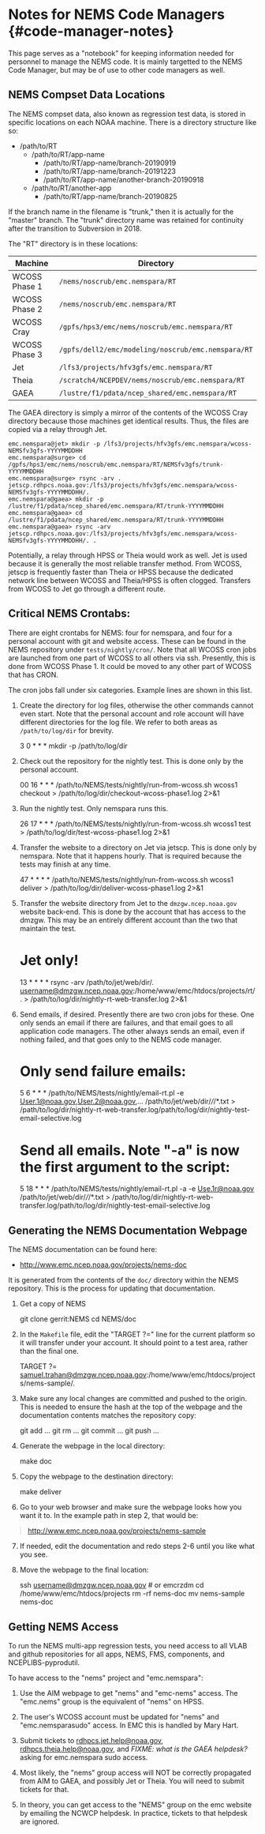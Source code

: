 Notes for NEMS Code Managers {#code-manager-notes}
============================

This page serves as a "notebook" for keeping information needed for
personnel to manage the NEMS code.  It is mainly targetted to the NEMS
Code Manager, but may be of use to other code managers as well.

NEMS Compset Data Locations
---------------------------

The NEMS compset data, also known as regression test data, is stored
in specific locations on each NOAA machine.  There is a directory
structure like so:

* /path/to/RT
  * /path/to/RT/app-name
    * /path/to/RT/app-name/branch-20190919
    * /path/to/RT/app-name/branch-20191223
    * /path/to/RT/app-name/another-branch-20190918
  * /path/to/RT/another-app
    * /path/to/RT/app-name/branch-20190825

If the branch name in the filename is "trunk," then it is actually for
the "master" branch.  The "trunk" directory name was retained for
continuity after the transition to Subversion in 2018.

The "RT" directory is in these locations:

| Machine       | Directory                                                            |
| ------------- | -------------------------------------------------------------------- |
| WCOSS Phase 1 | `/nems/noscrub/emc.nemspara/RT`                                      |
| WCOSS Phase 2 | `/nems/noscrub/emc.nemspara/RT`                                      |
| WCOSS Cray    | `/gpfs/hps3/emc/nems/noscrub/emc.nemspara/RT`                        |
| WCOSS Phase 3 | `/gpfs/dell2/emc/modeling/noscrub/emc.nemspara/RT`                   |
| Jet           | `/lfs3/projects/hfv3gfs/emc.nemspara/RT`                             |
| Theia         | `/scratch4/NCEPDEV/nems/noscrub/emc.nemspara/RT`                     |
| GAEA          | `/lustre/f1/pdata/ncep_shared/emc.nemspara/RT`                       |

The GAEA directory is simply a mirror of the contents of the WCOSS
Cray directory because those machines get identical results.  Thus,
the files are copied via a relay through Jet.

    emc.nemspara@jet> mkdir -p /lfs3/projects/hfv3gfs/emc.nemspara/wcoss-NEMSfv3gfs-YYYYMMDDHH
    emc.nemspara@surge> cd /gpfs/hps3/emc/nems/noscrub/emc.nemspara/RT/NEMSfv3gfs/trunk-YYYYMMDDHH
    emc.nemspara@surge> rsync -arv . jetscp.rdhpcs.noaa.gov:/lfs3/projects/hfv3gfs/emc.nemspara/wcoss-NEMSfv3gfs-YYYYMMDDHH/.
    emc.nemspara@gaea> mkdir -p /lustre/f1/pdata/ncep_shared/emc.nemspara/RT/trunk-YYYYMMDDHH
    emc.nemspara@gaea> cd /lustre/f1/pdata/ncep_shared/emc.nemspara/RT/trunk-YYYYMMDDHH
    emc.nemspara@gaea> rsync -arv jetscp.rdhpcs.noaa.gov:/lfs3/projects/hfv3gfs/emc.nemspara/wcoss-NEMSfv3gfs-YYYYMMDDHH/. .

Potentially, a relay through HPSS or Theia would work as well.  Jet is
used because it is generally the most reliable transfer method.  From
WCOSS, jetscp is frequently faster than Theia or HPSS because the
dedicated network line between WCOSS and Theia/HPSS is often clogged.
Transfers from WCOSS to Jet go through a different route.

Critical NEMS Crontabs:
----------------------

There are eight crontabs for NEMS: four for nemspara, and four for a
personal account with git and website access.  These can be found in
the NEMS repository under `tests/nightly/cron/`.  Note that all WCOSS
cron jobs are launched from one part of WCOSS to all others via ssh.
Presently, this is done from WCOSS Phase 1.  It could be moved to any
other part of WCOSS that has CRON.

The cron jobs fall under six categories.  Example lines are shown in
this list.

1. Create the directory for log files, otherwise the other commands
cannot even start.  Note that the personal account and role account
will have different directories for the log file.  We refer to both
areas as `/path/to/log/dir` for brevity.

    3 0 * * * mkdir -p /path/to/log/dir

2. Check out the repository for the nightly test.  This is done only
by the personal account.

    00 16 * * * /path/to/NEMS/tests/nightly/run-from-wcoss.sh wcoss1  checkout > /path/to/log/dir/checkout-wcoss-phase1.log 2>&1

3. Run the nightly test.
Only nemspara runs this.

    26 17 * * * /path/to/NEMS/tests/nightly/run-from-wcoss.sh wcoss1 test > /path/to/log/dir/test-wcoss-phase1.log 2>&1

4. Transfer the website to a directory on Jet via jetscp.  This is
done only by nemspara.  Note that it happens hourly.  That is required
because the tests may finish at any time.

    47 * * * * /path/to/NEMS/tests/nightly/run-from-wcoss.sh wcoss1 deliver > /path/to/log/dir/deliver-wcoss-phase1.log 2>&1

5. Transfer the website directory from Jet to the
`dmzgw.ncep.noaa.gov` website back-end.  This is done by the account
that has access to the dmzgw.  This may be an entirely different
account than the two that maintain the test.

    # Jet only!
    13 * * * * rsync -arv /path/to/jet/web/dir/. username@dmzgw.ncep.noaa.gov:/home/www/emc/htdocs/projects/rt/. > /path/to/log/dir/nightly-rt-web-transfer.log 2>&1

6. Send emails, if desired.  Presently there are two cron jobs for
these.  One only sends an email if there are failures, and that email
goes to all application code managers.  The other always sends an
email, even if nothing failed, and that goes only to the NEMS code
manager.

    # Only send failure emails:
    5 6 * * * /path/to/NEMS/tests/nightly/email-rt.pl -e User.1@noaa.gov,User.2@noaa.gov,...  /path/to/jet/web/dir/*/*/*.txt > /path/to/log/dir/nightly-rt-web-transfer.log/path/to/log/dir/nightly-test-email-selective.log

    # Send all emails.  Note "-a" is now the first argument to the script:
    5 18 * * * /path/to/NEMS/tests/nightly/email-rt.pl -a -e Use.1r@noaa.gov /path/to/jet/web/dir/*/*/*.txt > /path/to/log/dir/nightly-rt-web-transfer.log/path/to/log/dir/nightly-test-email-selective.log


Generating the NEMS Documentation Webpage
-----------------------------------------

The NEMS documentation can be found here:

* http://www.emc.ncep.noaa.gov/projects/nems-doc

It is generated from the contents of the `doc/` directory within the
NEMS repository.  This is the process for updating that documentation.

1. Get a copy
of NEMS

    git clone gerrit:NEMS
    cd NEMS/doc

2. In the `Makefile` file, edit the "TARGET ?=" line for the current
platform so it will transfer under your account.  It should point to a
test area, rather than the final one.

    TARGET ?= samuel.trahan@dmzgw.ncep.noaa.gov:/home/www/emc/htdocs/projects/nems-sample/.

3. Make sure any local changes are committed and pushed to the origin.
This is needed to ensure the hash at the top of the webpage and the
documentation contents matches the repository copy:

    git add ...
    git rm ...
    git commit ...
    git push ...

4. Generate the webpage
in the local directory:

    make doc

5. Copy the webpage to the
destination directory:

    make deliver

6. Go to your web browser and make sure the webpage looks how you want
it to.  In the example path in step 2, that would be:

> http://www.emc.ncep.noaa.gov/projects/nems-sample

7. If needed, edit the documentation and redo steps 2-6 until you like what you see.

8. Move the webpage to
the final location:

    ssh username@dmzgw.ncep.noaa.gov # or emcrzdm
    cd /home/www/emc/htdocs/projects
    rm -rf nems-doc
    mv nems-sample nems-doc

Getting NEMS Access
-------------------

To run the NEMS multi-app regression tests, you need access to all
VLAB and github repositories for all apps, NEMS, FMS, components, and
NCEPLIBS-pyprodutil.

To have access to the "nems" project and "emc.nemspara":

1. Use the AIM webpage to get "nems" and "emc-nems" access.  The
"emc.nems" group is the equivalent of "nems" on HPSS.

2. The user's WCOSS account must be updated for "nems" and
"emc.nemsparasudo" access.  In EMC this is handled by Mary Hart.

3. Submit tickets to rdhpcs.jet.help@noaa.gov,
rdhpcs.theia.help@noaa.gov, and *FIXME: what is the GAEA helpdesk?*
asking for emc.nemspara sudo access.

4. Most likely, the "nems" group access will NOT be correctly
propagated from AIM to GAEA, and possibly Jet or Theia.  You will need
to submit tickets for that.

5. In theory, you can get access to the "NEMS" group on the emc
website by emailing the NCWCP helpdesk.  In practice, tickets to that
helpdesk are ignored.
